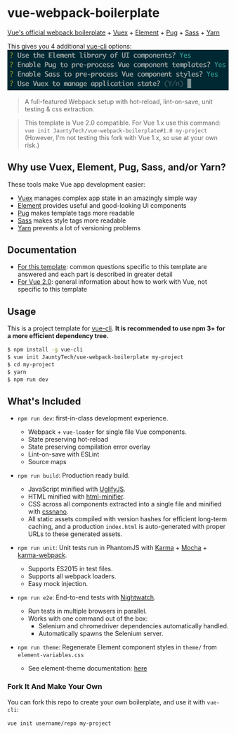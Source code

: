 # vue-webpack-boilerplate

[Vue's official webpack boilerplate](https://github.com/vuejs-templates/webpack) +
[Vuex](https://vuex.vuejs.org) +
[Element](http://element.eleme.io/) +
[Pug](https://pugjs.org/) +
[Sass](http://sass-lang.com/) +
[Yarn](https://yarnpkg.com/)

This gives you 4 additional
[vue-cli](https://github.com/vuejs/vue-cli) options:
![](docs/4-new-terminal-options.png)

> A full-featured Webpack setup with hot-reload, lint-on-save, unit testing & css extraction.

> This template is Vue 2.0 compatible. For Vue 1.x use this command: `vue init JauntyTech/vue-webpack-boilerplate#1.0 my-project` (However, I'm not testing this fork with Vue 1.x, so use at your own risk.)

## Why use Vuex, Element, Pug, Sass, and/or Yarn?

These tools make Vue app development easier:

- [Vuex](https://vuex.vuejs.org) manages complex app state in an amazingly simple way
- [Element](http://element.eleme.io/) provides useful and good-looking UI components
- [Pug](https://pugjs.org/) makes template tags more readable
- [Sass](http://sass-lang.com/) makes style tags more readable
- [Yarn](https://yarnpkg.com/) prevents a lot of versioning problems

## Documentation

- [For this template](http://vuejs-templates.github.io/webpack): common questions specific to this template are answered and each part is described in greater detail
- [For Vue 2.0](http://vuejs.org/guide/): general information about how to work with Vue, not specific to this template

## Usage

This is a project template for [vue-cli](https://github.com/vuejs/vue-cli). **It is recommended to use npm 3+ for a more efficient dependency tree.**

``` bash
$ npm install -g vue-cli
$ vue init JauntyTech/vue-webpack-boilerplate my-project
$ cd my-project
$ yarn
$ npm run dev
```

## What's Included

- `npm run dev`: first-in-class development experience.
  - Webpack + `vue-loader` for single file Vue components.
  - State preserving hot-reload
  - State preserving compilation error overlay
  - Lint-on-save with ESLint
  - Source maps

- `npm run build`: Production ready build.
  - JavaScript minified with [UglifyJS](https://github.com/mishoo/UglifyJS2).
  - HTML minified with [html-minifier](https://github.com/kangax/html-minifier).
  - CSS across all components extracted into a single file and minified with [cssnano](https://github.com/ben-eb/cssnano).
  - All static assets compiled with version hashes for efficient long-term caching, and a production `index.html` is auto-generated with proper URLs to these generated assets.

- `npm run unit`: Unit tests run in PhantomJS with [Karma](http://karma-runner.github.io/0.13/index.html) + [Mocha](http://mochajs.org/) + [karma-webpack](https://github.com/webpack/karma-webpack).
  - Supports ES2015 in test files.
  - Supports all webpack loaders.
  - Easy mock injection.

- `npm run e2e`: End-to-end tests with [Nightwatch](http://nightwatchjs.org/).
  - Run tests in multiple browsers in parallel.
  - Works with one command out of the box:
    - Selenium and chromedriver dependencies automatically handled.
    - Automatically spawns the Selenium server.

- `npm run theme`: Regenerate Element component styles in `theme/` from `element-variables.css`
  - See element-theme documentation: [here](http://element.eleme.io/#/en-US/component/custom-theme)

### Fork It And Make Your Own

You can fork this repo to create your own boilerplate, and use it with `vue-cli`:

``` bash
vue init username/repo my-project
```
